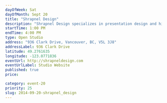 ```yaml
---
dayOfWeek: Sat
dayOfMonth: Sept 20
title: "Shrapnel Design"
description: "Shrapnel Design specializes in presentation design and high quality, small run custom manufacturing."
startTime: 1:00 PM
endTime: 4:00 PM
type: Open Studio
address: "936 Clark Drive, Vancouver, BC, V5L 3J8"
addressLabel: 936 Clark Drive
latitude: 49.2761635
longitude: -123.0771836
eventUrl: http://shrapneldesign.com
eventUrlLabel: Studio Website
published: true
price: 

category: event-20
priority: 25
slug: 2014-09-20-shrapnel_design
---
```

